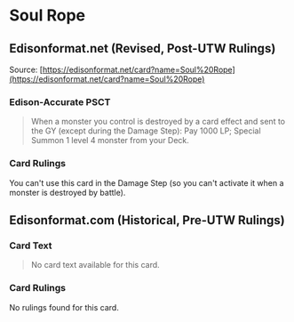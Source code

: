 # Soul Rope

## Edisonformat.net (Revised, Post-UTW Rulings)

Source: [https://edisonformat.net/card?name=Soul%20Rope](https://edisonformat.net/card?name=Soul%20Rope)

### Edison-Accurate PSCT

> When a monster you control is destroyed by a card effect and sent to the GY (except during the Damage Step): Pay 1000 LP; Special Summon 1 level 4 monster from your Deck.

### Card Rulings

You can't use this card in the Damage Step (so you can't activate it when a monster is destroyed by battle).


## Edisonformat.com (Historical, Pre-UTW Rulings)

### Card Text

> No card text available for this card.

### Card Rulings

No rulings found for this card.


